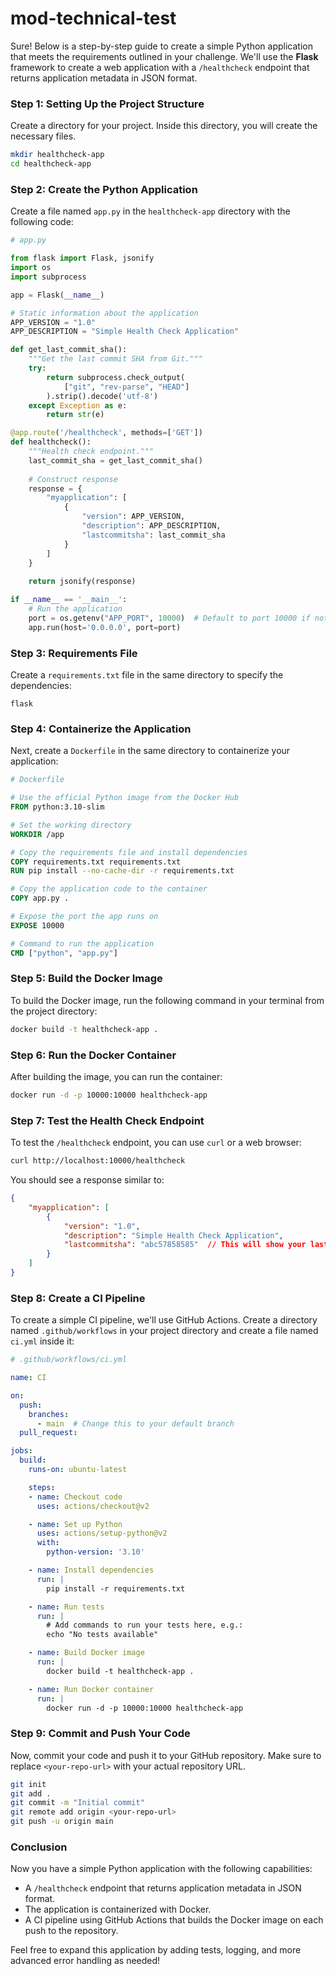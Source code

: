 # mod-technical-test

Sure! Below is a step-by-step guide to create a simple Python application that meets the requirements outlined in your challenge. We'll use the **Flask** framework to create a web application with a `/healthcheck` endpoint that returns application metadata in JSON format.

### Step 1: Setting Up the Project Structure

Create a directory for your project. Inside this directory, you will create the necessary files.

```bash
mkdir healthcheck-app
cd healthcheck-app
```

### Step 2: Create the Python Application

Create a file named `app.py` in the `healthcheck-app` directory with the following code:

```python
# app.py

from flask import Flask, jsonify
import os
import subprocess

app = Flask(__name__)

# Static information about the application
APP_VERSION = "1.0"
APP_DESCRIPTION = "Simple Health Check Application"

def get_last_commit_sha():
    """Get the last commit SHA from Git."""
    try:
        return subprocess.check_output(
            ["git", "rev-parse", "HEAD"]
        ).strip().decode('utf-8')
    except Exception as e:
        return str(e)

@app.route('/healthcheck', methods=['GET'])
def healthcheck():
    """Health check endpoint."""
    last_commit_sha = get_last_commit_sha()
    
    # Construct response
    response = {
        "myapplication": [
            {
                "version": APP_VERSION,
                "description": APP_DESCRIPTION,
                "lastcommitsha": last_commit_sha
            }
        ]
    }
    
    return jsonify(response)

if __name__ == '__main__':
    # Run the application
    port = os.getenv("APP_PORT", 10000)  # Default to port 10000 if not set
    app.run(host='0.0.0.0', port=port)
```

### Step 3: Requirements File

Create a `requirements.txt` file in the same directory to specify the dependencies:

```
flask
```

### Step 4: Containerize the Application

Next, create a `Dockerfile` in the same directory to containerize your application:

```dockerfile
# Dockerfile

# Use the official Python image from the Docker Hub
FROM python:3.10-slim

# Set the working directory
WORKDIR /app

# Copy the requirements file and install dependencies
COPY requirements.txt requirements.txt
RUN pip install --no-cache-dir -r requirements.txt

# Copy the application code to the container
COPY app.py .

# Expose the port the app runs on
EXPOSE 10000

# Command to run the application
CMD ["python", "app.py"]
```

### Step 5: Build the Docker Image

To build the Docker image, run the following command in your terminal from the project directory:

```bash
docker build -t healthcheck-app .
```

### Step 6: Run the Docker Container

After building the image, you can run the container:

```bash
docker run -d -p 10000:10000 healthcheck-app
```

### Step 7: Test the Health Check Endpoint

To test the `/healthcheck` endpoint, you can use `curl` or a web browser:

```bash
curl http://localhost:10000/healthcheck
```

You should see a response similar to:

```json
{
    "myapplication": [
        {
            "version": "1.0",
            "description": "Simple Health Check Application",
            "lastcommitsha": "abc57858585"  // This will show your last commit SHA
        }
    ]
}
```

### Step 8: Create a CI Pipeline

To create a simple CI pipeline, we'll use GitHub Actions. Create a directory named `.github/workflows` in your project directory and create a file named `ci.yml` inside it:

```yaml
# .github/workflows/ci.yml

name: CI

on:
  push:
    branches:
      - main  # Change this to your default branch
  pull_request:

jobs:
  build:
    runs-on: ubuntu-latest

    steps:
    - name: Checkout code
      uses: actions/checkout@v2

    - name: Set up Python
      uses: actions/setup-python@v2
      with:
        python-version: '3.10'

    - name: Install dependencies
      run: |
        pip install -r requirements.txt

    - name: Run tests
      run: |
        # Add commands to run your tests here, e.g.:
        echo "No tests available"

    - name: Build Docker image
      run: |
        docker build -t healthcheck-app .

    - name: Run Docker container
      run: |
        docker run -d -p 10000:10000 healthcheck-app
```

### Step 9: Commit and Push Your Code

Now, commit your code and push it to your GitHub repository. Make sure to replace `<your-repo-url>` with your actual repository URL.

```bash
git init
git add .
git commit -m "Initial commit"
git remote add origin <your-repo-url>
git push -u origin main
```

### Conclusion

Now you have a simple Python application with the following capabilities:
- A `/healthcheck` endpoint that returns application metadata in JSON format.
- The application is containerized with Docker.
- A CI pipeline using GitHub Actions that builds the Docker image on each push to the repository.

Feel free to expand this application by adding tests, logging, and more advanced error handling as needed!